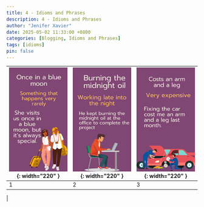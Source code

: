 ```yaml
---
title: 4 - Idioms and Phrases
description: 4 - Idioms and Phrases
author: "Jenifer Xavier"
date: 2025-05-02 11:33:00 +0800
categories: [Blogging, Idioms and Phrases]
tags: [idioms]
pin: false
---
```


| ![Idioms](/assets/img/4-idioms-and-phrases/1.png){: width="220" } | ![Idioms](/assets/img/4-idioms-and-phrases/2.png){: width="220" } | ![Idioms](/assets/img/4-idioms-and-phrases/3.png){: width="220" } |
| ----------------------------------------------------------------- | ----------------------------------------------------------------- | ----------------------------------------------------------------- |
| 1                                                                 | 2                                                                 | 3                                                                 |

|
